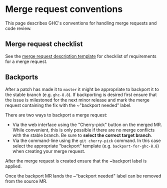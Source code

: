 # Merge request conventions

This page describes GHC's conventions for handling merge requests and code review.

## Merge request checklist

See the [merge request description template](https://gitlab.haskell.org/ghc/ghc/blob/master/.gitlab/merge_request_templates/merge-request.md) for checklist of requirements for a merge request.

## Backports

After a patch has made it to `master` it might be appropriate to backport it to the stable branch (e.g. `ghc-8.8`). If backporting is desired first ensure that the issue is milestoned for the next minor release and mark the merge request containing the fix with the ~"backport needed" label.

There are two ways to backport a merge request:

 * Via the web interface using the "Cherry-pick" button on the merged MR. While convenient, this is only possible if there are no merge conflicts with the stable branch. Be sure to **select the correct target branch**.
 * Via the command-line using the `git cherry-pick` command. In this case select the appropriate "backport" template (e.g. `backport-for-ghc-8.8`) when creating your merge request.

After the merge request is created ensure that the ~backport label is applied.

Once the backport MR lands the ~"backport needed" label can be removed from the source MR.